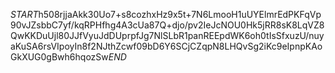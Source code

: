 $START$h508rjjaAkk30Uo7+s8cozhxHz9x5t+7N6LmooH1uUYElmrEdPKFqVp90vJZsbbC7yf/kqRPHfhg4A3cUa87Q+djo/pv2IeJcNOU0Hk5jRR8sK8LqVZ8QwKKDuUjl80JJfVyuJdDUprpfJg7NlSLbR1panREEpdWK6oh0tIsSfxuzU/nuyaKuSA6rsVIpoyIn8f2NJthZcwf09bD6Y6SCjCZqpN8LHQvSg2iKc9eIpnpKAoGkXUG0gBwh6hqozSw$END$